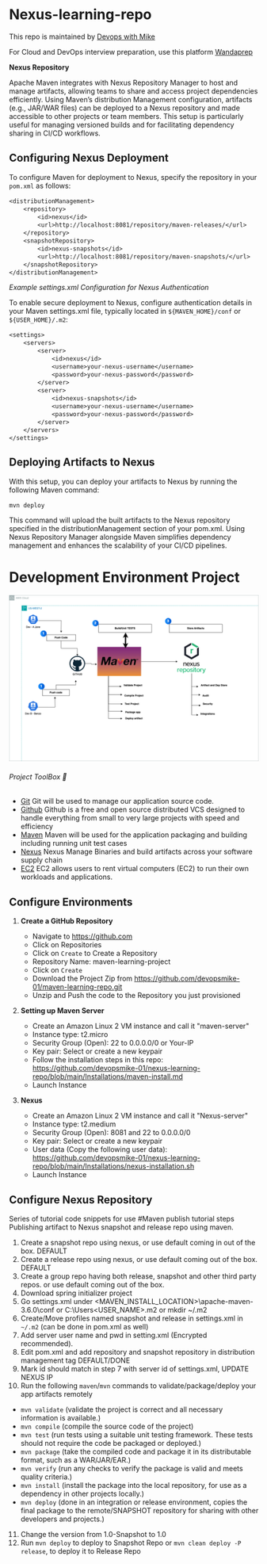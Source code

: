 # Nexus-learning-repo

This repo is maintained by [Devops with Mike](https://www.youtube.com/@DevOpsWithMike0/videos/)

For Cloud and DevOps interview preparation, use this platform [Wandaprep](http://www.wandaprep.com/)

**Nexus Repository**

Apache Maven integrates with Nexus Repository Manager to host and manage artifacts, allowing teams to share and access project dependencies efficiently. Using Maven’s distribution Management configuration, artifacts (e.g., JAR/WAR files) can be deployed to a Nexus repository and made accessible to other projects or team members. This setup is particularly useful for managing versioned builds and for facilitating dependency sharing in CI/CD workflows.

## Configuring Nexus Deployment
To configure Maven for deployment to Nexus, specify the repository in your `pom.xml` as follows:

```
<distributionManagement>
    <repository>
        <id>nexus</id>
        <url>http://localhost:8081/repository/maven-releases/</url>
    </repository>
    <snapshotRepository>
        <id>nexus-snapshots</id>
        <url>http://localhost:8081/repository/maven-snapshots/</url>
    </snapshotRepository>
</distributionManagement>
```

*Example settings.xml Configuration for Nexus Authentication*

To enable secure deployment to Nexus, configure authentication details in your Maven settings.xml file, typically located in `${MAVEN_HOME}/conf` or `${USER_HOME}/.m2`:

```
<settings>
    <servers>
        <server>
            <id>nexus</id>
            <username>your-nexus-username</username>
            <password>your-nexus-password</password>
        </server>
        <server>
            <id>nexus-snapshots</id>
            <username>your-nexus-username</username>
            <password>your-nexus-password</password>
        </server>
    </servers>
</settings>
```

## Deploying Artifacts to Nexus
With this setup, you can deploy your artifacts to Nexus by running the following Maven command:

```
mvn deploy
```

This command will upload the built artifacts to the Nexus repository specified in the distributionManagement section of your pom.xml. Using Nexus Repository Manager alongside Maven simplifies dependency management and enhances the scalability of your CI/CD pipelines.

# Development Environment Project
![maven-learning](maven-nexus-learning.drawio.png)

###### Project ToolBox 🧰
- [Git](https://git-scm.com/) Git will be used to manage our application source code.
- [Github](https://github.com/) Github is a free and open source distributed VCS designed to handle everything from small to very large projects with speed and efficiency
- [Maven](https://maven.apache.org/) Maven will be used for the application packaging and building including running unit test cases
- [Nexus](https://www.sonatype.com/) Nexus Manage Binaries and build artifacts across your software supply chain
- [EC2](https://aws.amazon.com/ec2/) EC2 allows users to rent virtual computers (EC2) to run their own workloads and applications.

## Configure Environments
1) **Create a GitHub Repository**
    - Navigate to https://github.com
    - Click on Repositories
    - Click on `Create` to Create a Repository
     - Repository Name: maven-learning-project
     - Click on `Create`
     - Download the Project Zip from https://github.com/devopsmike-01/maven-learning-repo.git
     - Unzip and Push the code to the Repository you just provisioned

2) **Setting up Maven Server**
    - Create an Amazon Linux 2 VM instance and call it "maven-server"
    - Instance type: t2.micro
    - Security Group (Open): 22 to 0.0.0.0/0 or Your-IP
    - Key pair: Select or create a new keypair
    - Follow the installation steps in this repo: https://github.com/devopsmike-01/nexus-learning-repo/blob/main/Installations/maven-install.md
    - Launch Instance

3) **Nexus**
    - Create an Amazon Linux 2 VM instance and call it "Nexus-server"
    - Instance type: t2.medium
    - Security Group (Open): 8081 and 22 to 0.0.0.0/0
    - Key pair: Select or create a new keypair
    - User data (Copy the following user data): https://github.com/devopsmike-01/nexus-learning-repo/blob/main/Installations/nexus-installation.sh
    - Launch Instance

## Configure Nexus Repository
Series of tutorial code snippets for use
#Maven publish tutorial steps
Publishing artifact to Nexus snapshot and release repo using maven.

1. Create a snapshot repo using nexus, or use default coming in out of the box. DEFAULT 
2. Create a release repo using nexus, or use default coming out of the box. DEFAULT
3. Create a group repo having both release, snapshot and other third party repos. or use default coming out of the box.
4. Download spring initializer project
5. Go settings.xml under <MAVEN_INSTALL_LOCATION>\apache-maven-3.6.0\conf or C:\Users\<USER_NAME>\.m2  or mkdir ~/.m2
6. Create/Move profiles named snapshot and release in settings.xml in `~/.m2` (can be done in pom.xml as well)
7. Add server user name and pwd in setting.xml (Encrypted recommended).
8. Edit pom.xml and add repository and snapshot repository in distribution management tag DEFAULT/DONE
9. Mark id should match in step 7 with server id of settings.xml, UPDATE NEXUS IP
10. Run the following `maven`/`mvn` commands to validate/package/deploy your app artifacts remotely
   - `mvn validate`   (validate the project is correct and all necessary information is available.)
   - `mvn compile`    (compile the source code of the project)
   - `mvn test`       (run tests using a suitable unit testing framework. These tests should not require the code be packaged or deployed.)
   - `mvn package`    (take the compiled code and package it in its distributable format, such as a WAR/JAR/EAR.)
   - `mvn verify`     (run any checks to verify the package is valid and meets quality criteria.)
   - `mvn install`    (install the package into the local repository, for use as a dependency in other projects locally.)
   - `mvn deploy`     (done in an integration or release environment, copies the final package to the remote/SNAPSHOT repository 
                      for sharing with other developers and projects.)

11. Change the version from 1.0-Snapshot to 1.0
12. Run `mvn deploy` to deploy to Snapshot Repo or `mvn clean deploy -P release`, to deploy it to Release Repo